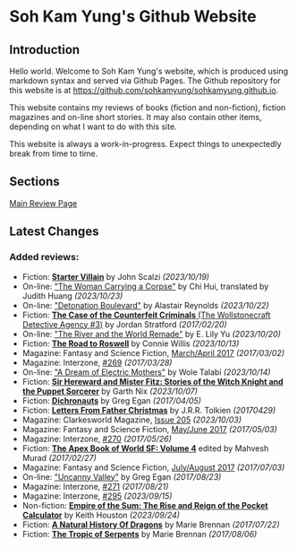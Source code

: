 # Soh Kam Yung's Github Website

## Introduction

Hello world. Welcome to Soh Kam Yung's website, which is produced using markdown syntax and served via Github Pages. The Github repository for this website is at <https://github.com/sohkamyung/sohkamyung.github.io>.

This website contains my reviews of books (fiction and non-fiction), fiction magazines and on-line short stories. It may also contain other items, depending on what I want to do with this site.

This website is always a work-in-progress. Expect things to unexpectedly break from time to time.

## Sections

[Main Review Page](reviews/README.md)

## Latest Changes

### Added reviews:
- Fiction: [**Starter Villain**](reviews/fiction/2023/20231019-StarterVillain.md) by John Scalzi *(2023/10/19)*
- On-line: ["The Woman Carrying a Corpse"](reviews/online/2023/20231023-WomanCarryingCorpse.md) by Chi Hui, translated by Judith Huang *(2023/10/23)*
- On-line: ["Detonation Boulevard"](reviews/online/2023/20231022-DetonationBoulevard.md) by Alastair Reynolds *(2023/10/22)*
- Fiction: [**The Case of the Counterfeit Criminals** (The Wollstonecraft Detective Agency #3)](reviews/fiction/2017/20170220-CaseCounterfeitCriminals.md) by Jordan Stratford *(2017/02/20)*
- On-line: ["The River and the World Remade"](reviews/online/2023/20231020-RiverWorldRemade.md) by E. Lily Yu *(2023/10/20)*
- Fiction: [**The Road to Roswell**](reviews/fiction/2023/20231013-RoadRoswell.md) by Connie Willis *(2023/10/13)*
- Magazine: Fantasy and Science Fiction, [March/April 2017](reviews/magazines/FantasyAndScienceFiction/20170302-FSF201703.md) *(2017/03/02)*
- Magazine: Interzone, [#269](reviews/magazines/Interzone/20170328-Interzone269.md) *(2017/03/28)*
- On-line: ["A Dream of Electric Mothers"](reviews/online/2023/20231014-DreamElectricMothers.md) by Wole Talabi *(2023/10/14)*
- Fiction: [**Sir Hereward and Mister Fitz: Stories of the Witch Knight and the Puppet Sorcerer**](reviews/fiction/2023/20231007-HerewardFitz.md) by Garth Nix *(2023/10/07)*
- Fiction: [**Dichronauts**](reviews/fiction/2017/20170405-Dichronauts.md) by Greg Egan *(2017/04/05)*
- Fiction: [**Letters From Father Christmas**](reviews/fiction/2017/20170429-LettersFatherChristmas.md) by J.R.R. Tolkien *(20170429)*
- Magazine: Clarkesworld Magazine, [Issue 205](reviews/magazines/Clarkesworld/20231003-Clarkesworld205.md) *(2023/10/03)*
- Magazine: Fantasy and Science Fiction, [May/June 2017](reviews/magazines/FantasyAndScienceFiction/20170503-FSF201705.md) *(2017/05/03)*
- Magazine: Interzone, [#270](reviews/magazines/Interzone/20170526-Interzone270.md) *(2017/05/26)*
- Fiction: [**The Apex Book of World SF: Volume 4**](reviews/fiction/2017/20170227-ApexBookWorldSF4.md) edited by Mahvesh Murad *(2017/02/27)*
- Magazine: Fantasy and Science Fiction, [July/August 2017](reviews/magazines/FantasyAndScienceFiction/20170703-FSF201707.md) *(2017/07/03)*
- On-line: ["Uncanny Valley"](reviews/online/2017/20170823-UncannyValley.md) by Greg Egan *(2017/08/23)*
- Magazine: Interzone, [#271](reviews/magazines/Interzone/20170821-Interzone271.md) *(2017/08/21)*
- Magazine: Interzone, [#295](reviews/magazines/Interzone/20230915-Interzone295.md) *(2023/09/15)*
- Non-fiction: [**Empire of the Sum: The Rise and Reign of the Pocket Calculator**](reviews/nonfiction/2023/20230924-EmpireSum.md) by Keith Houston *(2023/09/24)*
- Fiction: [**A Natural History Of Dragons**](reviews/fiction/2017/20170722-NaturalHistoryDragons.md) by Marie Brennan *(2017/07/22)*
- Fiction: [**The Tropic of Serpents**](reviews/fiction/2017/20170806-TropicSerpents.md) by Marie Brennan *(2017/08/06)*
